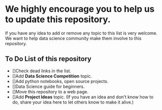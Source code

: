# We highly encourage you to help us to update this repository. 
If you have any idea to add or remove any topic to this list is very welcome. We want to help data science community make them involve to this repository.


## To Do List of this repository

 - []Check dead links in the list.
 - []Add **Data Science Competition** topic.
 - []Add python notebooks, open source projects.
 - []Data Science guide for beginners.
 - []Move this repository to a web page.
 - []Add **Project Ideas** topic. (If you have an idea and don't know how to do, share your idea here to let others know to make it alive.) 
